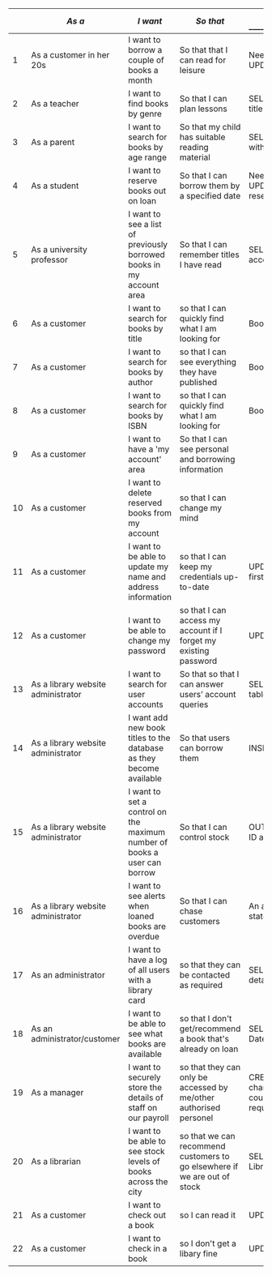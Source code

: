 |      | *As a* **<type of user>**          | *I want* **<some goal>**                                     | *So that* **<some reason>**                                  | DML statement _______________________________________________________________________________ | Notes _________________________________________ |
| ---- | ---------------------------------- | ------------------------------------------------------------ | ------------------------------------------------------------ | ------------------------------------------------------------ | ----------------------------------------------- |
| 1    | As a customer in her 20s           | I want to borrow a couple of books a month                   | So that that I can read for leisure                          | Need to create a borrowed table – linking copies and customer together. UPDATE borrowed table  SET copy = loaned. UPDATE copy table SET loan                                                          | No age field                                    |
| 2    | As a teacher                       | I want to find books by genre                                | So that I can plan lessons                                   | SELECT title, genre FROM book [consider INNER JOIN to show genre with the title – title and genre table                                                             |                                                 |
| 3    | As a parent                        | I want to search for books by age range                      | So that my child has suitable reading material               | SELECT title, age range FROM book [consider INNER JOIN to show age range with the title – title and age range table)                                                             |                                                 |
| 4    | As a student                       | I want to reserve books out on loan                          | So that I can borrow them by a specified date                |Need to create a borrowed table – linking copies and customer together. UPDATE borrowed table  SET copy = reserved. UPDATE copy table SET reserved                           |                                                 |
| 5    | As a university professor          | I want to see a list of previously borrowed books in my account area | So that I can remember titles I have read                    |  SELECT statement (where would we be storing history? Are we designing an account area                                                            |                                                 |
| 6    | As a customer                      | I want to search for books by title                          | so that I can quickly find what I am looking for             | Book title, InBranch, IsAvailable, Author, Year published, Genre, age range, ISBN |                                                 |
| 7    | As a customer                      | I want to search for books by author                         | so that I can see everything they have published             | Book title, InBranch, IsAvailable, Author, Year published, Genre, age range, ISBN |                                                 |
| 8    | As a customer                      | I want to search for books by ISBN                           | so that I can quickly find what I am looking for             | Book title, InBranch, IsAvailable, Author, Year published, Genre, age range, ISBN |                                                 |
| 9    | As a customer                      | I want to have a 'my account' area                           | So that I can see personal and borrowing information         |                                                              |                                                 |
| 10   | As a customer                      | I want to delete reserved books from my account              | so that I can change my mind                                 |                                                              |                                                 |
| 11   | As a customer                      | I want to be able to update my name and address information  | so that I can keep my credentials up-to-date                 |  UPDATE statement that accesses LibraryCardHolder to update firstname/lastname/email etc with join to address tables to update address                                                            |                                                 |
| 12   | As a customer                      | I want to be able to change my password                      | so that I can access my account if I forget my existing password | UPDATE statement that accesses user's password field in LibraryCardHolder                                                             |                                                 |
| 13   | As a library website administrator | I want to search for user accounts                           | So that so that I can answer users’ account queries          | SELECT statement that selects users from LibraryCardHolder joined to loans table (not built yet)                                                             |                                                 |
| 14   | As a library website administrator | I want add new book titles to the database as they become available | So that users can borrow them                                | INSERT to add new books to book table with join to author table                                                              |                                                 |
| 15   | As a library website administrator | I want to set a control on the maximum number of books a user can borrow | So that I can control stock                                  | OUT OF SCOPE. SELECT to access Loan table where loan ID matches UserCard ID and calculate if <= 5                                                             |                                                 |
| 16   | As a library website administrator | I want to see alerts when loaned books are overdue           | So that I can chase customers                                | An alert would need web functionality, but would ultimately call on a SELECT statement that filters for books where (Today's Date -   DateOut)>30 |                                                 |
| 17   | As an administrator                | I want to have a log of all users with a library card        | so that they can be contacted as required                    | SELECT would be used to access the LibraryCardHolder table for customer details, with a join on the address tables to also get the address. |                                                 |
| 18   | As an administrator/customer       | I want to be able to see what books are available            | so that I don't get/recommend a book that's already on loan  | SELECT statement that selects books (joined to the loans table) where DateReturned not NULL |                                                 |
| 19   | As a manager                       | I want to securely store the details of staff on our payroll | so that they can only be accessed by me/other authorised personel | CREATE table, then INSERT to add new staff members, (UPDATE if details need changing, DELETE to remove old members of staff)-these latter permissions could be added at a later date so that we keep permissions to minimum requirements. Access for manager (and admin) ONLY |                                                 |
| 20   | As a librarian                     | I want to be able to see stock levels of books across the city | so that we can recommend customers to go elsewhere if we are out of stock | SELECT statement similar to user story 18, however we would also join to the LibraryBranches table to see book availability across branches. |  
  | 21   | As a customer                     | I want to check out a book | so I can read it | UPDATE statement  |       
  | 22   | As a customer                     | I want to check in a book | so I don't get a libary fine | UPDATE statement  |  
